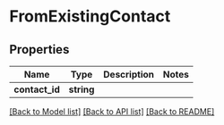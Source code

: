 # FromExistingContact

## Properties
Name | Type | Description | Notes
------------ | ------------- | ------------- | -------------
**contact_id** | **string** |  | 

[[Back to Model list]](../../README.md#documentation-for-models) [[Back to API list]](../../README.md#documentation-for-api-endpoints) [[Back to README]](../../README.md)

